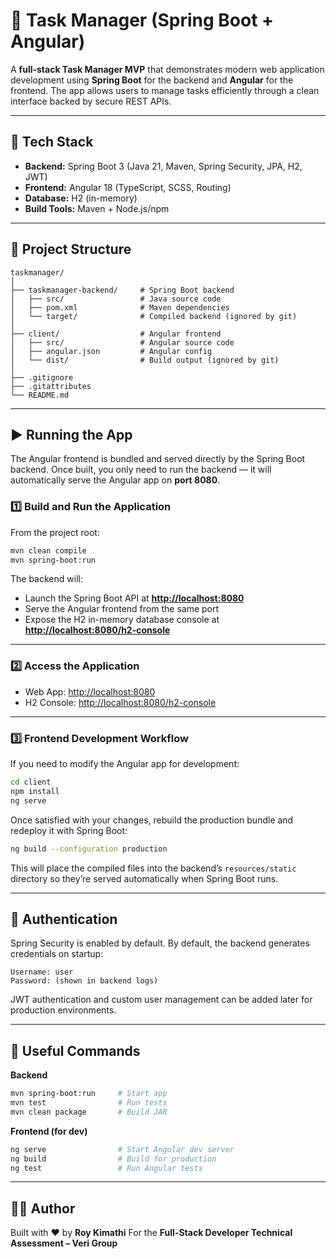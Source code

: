 # 📌 Task Manager (Spring Boot + Angular)

A **full-stack Task Manager MVP** that demonstrates modern web application development using **Spring Boot** for the backend and **Angular** for the frontend.
The app allows users to manage tasks efficiently through a clean interface backed by secure REST APIs.

---

## 🧩 Tech Stack

* **Backend:** Spring Boot 3 (Java 21, Maven, Spring Security, JPA, H2, JWT)
* **Frontend:** Angular 18 (TypeScript, SCSS, Routing)
* **Database:** H2 (in-memory)
* **Build Tools:** Maven + Node.js/npm

---

## 📁 Project Structure

```
taskmanager/
│
├── taskmanager-backend/     # Spring Boot backend
│   ├── src/                 # Java source code
│   ├── pom.xml              # Maven dependencies
│   └── target/              # Compiled backend (ignored by git)
│
├── client/                  # Angular frontend
│   ├── src/                 # Angular source code
│   ├── angular.json         # Angular config
│   └── dist/                # Build output (ignored by git)
│
├── .gitignore
├── .gitattributes
└── README.md
```

---

## ▶️ Running the App

The Angular frontend is bundled and served directly by the Spring Boot backend.
Once built, you only need to run the backend — it will automatically serve the Angular app on **port 8080**.

### 1️⃣ Build and Run the Application

From the project root:

```bash
mvn clean compile
mvn spring-boot:run
```

The backend will:

* Launch the Spring Boot API at **[http://localhost:8080](http://localhost:8080)**
* Serve the Angular frontend from the same port
* Expose the H2 in-memory database console at **[http://localhost:8080/h2-console](http://localhost:8080/h2-console)**

---

### 2️⃣ Access the Application

* Web App: [http://localhost:8080](http://localhost:8080)
* H2 Console: [http://localhost:8080/h2-console](http://localhost:8080/h2-console)

---

### 3️⃣ Frontend Development Workflow

If you need to modify the Angular app for development:

```bash
cd client
npm install
ng serve
```

Once satisfied with your changes, rebuild the production bundle and redeploy it with Spring Boot:

```bash
ng build --configuration production
```

This will place the compiled files into the backend’s `resources/static` directory so they’re served automatically when Spring Boot runs.

---

## 🔑 Authentication

Spring Security is enabled by default.
By default, the backend generates credentials on startup:

```
Username: user
Password: (shown in backend logs)
```

JWT authentication and custom user management can be added later for production environments.

---

## 🧰 Useful Commands

**Backend**

```bash
mvn spring-boot:run     # Start app
mvn test                # Run tests
mvn clean package       # Build JAR
```

**Frontend (for dev)**

```bash
ng serve                # Start Angular dev server
ng build                # Build for production
ng test                 # Run Angular tests
```

---

## 👨‍💻 Author

Built with ❤️ by **Roy Kimathi**
For the **Full-Stack Developer Technical Assessment – Veri Group**
